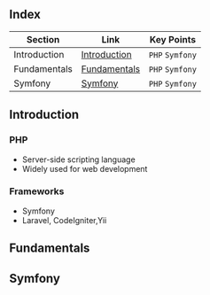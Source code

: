 ## Index
| Section | Link | Key Points |
|---------|------|--------|
| Introduction | [Introduction](#introduction) |`PHP` `Symfony`|
| Fundamentals | [Fundamentals](#fundamentals) |`PHP` `Symfony`|
| Symfony | [Symfony](#symfony) |`PHP` `Symfony`|


## Introduction
### PHP
- Server-side scripting language
- Widely used for web development

### Frameworks
- Symfony
- Laravel, CodeIgniter,Yii

## Fundamentals

## Symfony
